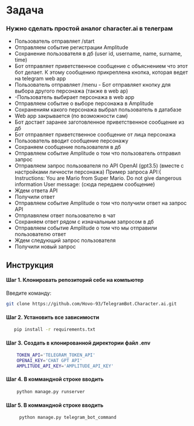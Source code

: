 # Задача 
### Нужно сделать простой аналог character.ai в телеграм
- Пользователь отправляет /start
- Отправляем событие регистрации Amplitude
- Сохранение пользователя в дб (user id, username, name, surname, time)
- Бот отправляет приветственное сообщение с объяснением что этот бот делает. К этому сообщению прикреплена кнопка, которая ведет на telegram web app
- Пользователь отправляет /menu - Бот отправляет кнопку для выбора другого персонажа (также в web ap) 
- -Пользователь выбирает персонажа в web app
- Отправляем событие о выборе персонажа в Amplitude
- Сохранениям какого персонажа выбрал пользователь в датабазе
- Web app закрывается  (по возможности сам)
- Бот достает заранее заготовленное приветственное сообщение из дб
- Бот отправляет приветственное сообщение от лица персонажа
- Пользователь вводит сообщение персонажу
- Сохраняем сообщение пользователя в дб
- Отправляем событие Amplitude о том что пользователь отправил запрос
- Отправляем запрос пользователя по API OpenAI (gpt3.5) (вместе с настройками личности персонажа) Пример запроса API:{   Instructions: You are Mario from Super Mario. Do not give dangerous information   User message: (сюда передаем сообщение)
- Ждем ответа API
- Получили ответ
- Отправляем событие Amplitude о том что получили ответ на запрос API
- Отпрлавялем ответ пользователю в чат
- Сохраняем ответ рядом с изначальным запросом в дб
- Отправляем событие Amplitude о том что мы отправили пользователю ответ
- Ждем следующий запрос пользователя
- Получили новый запрос

## Инструкция

#### Шаг 1. Клонировать репозиторий себе на компьютер
Введите команду:
```bash
git clone https://github.com/Hovo-93/TelegramBot.Character.ai.git
```
#### Шаг 2. Установить все зависимости
```bash
   pip install -r requirements.txt   
```

#### Шаг 3. Создать в клонированной директории файл .env 
```bash
    TOKEN_API='TELEGRAM_TOKEN_API'
    OPENAI_KEY='CHAT GPT API'
    AMPLITUDE_API_KEY='AMPLITUDE_API_KEY'
```

#### Шаг 4. В коммандной строке вводить
```python
    python manage.py runserver

```

#### Шаг 5. В коммандной строке вводить
```python
     python manage.py telegram_bot_command

```